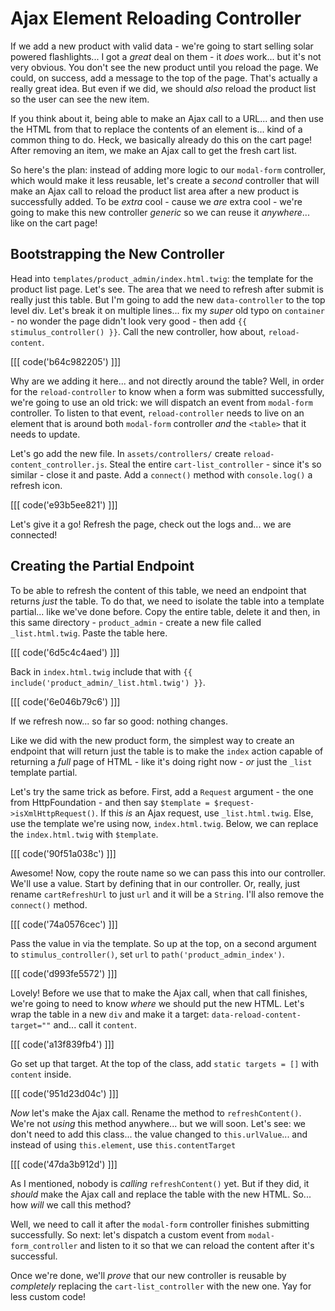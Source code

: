 # Ajax Element Reloading Controller

If we add a new product with valid data - we're going to start selling solar powered
flashlights... I got a *great* deal on them - it *does* work... but it's not very
obvious. You don't see the new product until you reload the page. We could, on
success, add a message to the top of the page. That's actually a really great
idea. But even if we did, we should *also* reload the product list so the user
can see the new item.

If you think about it, being able to make an Ajax call to a URL... and then use
the HTML from that to replace the contents of an element is... kind of a common
thing to do. Heck, we basically already do this on the cart page! After removing
an item, we make an Ajax call to get the fresh cart list.

So here's the plan: instead of adding more logic to our `modal-form` controller,
which would make it less reusable, let's create a *second* controller that will make
an Ajax call to reload the product list area after a new product is successfully
added. To be *extra* cool - cause we *are* extra cool -  we're going to make this
new controller *generic* so we can reuse it *anywhere*... like on the cart page!

## Bootstrapping the New Controller

Head into `templates/product_admin/index.html.twig`: the template for the product
list page. Let's see. The area that we need to refresh after submit is really just
this table. But I'm going to add the new `data-controller` to the top level div.
Let's break it on multiple lines... fix my *super* old  typo on `container` - no
wonder the page didn't look very good - then add `{{ stimulus_controller() }}`.
Call the new controller, how about, `reload-content`.

[[[ code('b64c982205') ]]]

Why are we adding it here... and not directly around the table? Well, in order
for the `reload-controller` to know when a form was submitted successfully,
we're going to use an old trick: we will dispatch an event from `modal-form`
controller. To listen to that event, `reload-controller` needs to live on an element
that is around both `modal-form` controller *and* the `<table>` that it needs to
update.

Let's go add the new file. In `assets/controllers/` create
`reload-content_controller.js`. Steal the entire `cart-list_controller` - since
it's so similar - close it and paste. Add a `connect()` method with
`console.log()` a refresh icon.

[[[ code('e93b5ee821') ]]]

Let's give it a go! Refresh the page, check out the logs and... we are connected!

## Creating the Partial Endpoint

To be able to refresh the content of this table, we need an endpoint that returns
*just* the table. To do that, we need to isolate the table into a template partial...
like we've done before. Copy the entire table, delete it and then, in this same
directory - `product_admin` - create a new file called `_list.html.twig`. Paste the
table here.

[[[ code('6d5c4c4aed') ]]]

Back in `index.html.twig` include that with
`{{ include('product_admin/_list.html.twig') }}`.

[[[ code('6e046b79c6') ]]]

If we refresh now... so far so good: nothing changes.

Like we did with the new product form, the simplest way to create an endpoint
that will return just the table is to make the `index` action capable of returning
a *full* page of HTML - like it's doing right now - *or* just the `_list` template
partial.

Let's try the same trick as before. First, add a `Request` argument - the one from
HttpFoundation - and then say `$template = $request->isXmlHttpRequest()`. If this
*is* an Ajax request, use `_list.html.twig`. Else, use the template we're using
now, `index.html.twig`. Below, we can replace the `index.html.twig` with `$template`.

[[[ code('90f51a038c') ]]]

Awesome! Now, copy the route name so we can pass this into our controller. We'll
use a value. Start by defining that in our controller. Or, really, just rename
`cartRefreshUrl` to just `url` and it will be a `String`. I'll also remove the
`connect()` method.

[[[ code('74a0576cec') ]]]

Pass the value in via the template. So up at the top, on a second argument to
`stimulus_controller()`, set `url` to `path('product_admin_index')`.

[[[ code('d993fe5572') ]]]

Lovely! Before we use that to make the Ajax call, when that call finishes,
we're going to need to know *where* we should put the new HTML. Let's wrap the table
in a new `div` and make it a target: `data-reload-content-target=""` and...
call it `content`.

[[[ code('a13f839fb4') ]]]

Go set up that target. At the top of the class, add `static targets = []` with
`content` inside.

[[[ code('951d23d04c') ]]]

*Now* let's make the Ajax call. Rename the method to `refreshContent()`. We're not
*using* this method anywhere... but we will soon. Let's see: we don't need to add
this class... the value changed to `this.urlValue`... and instead of using
`this.element`, use `this.contentTarget`

[[[ code('47da3b912d') ]]]

As I mentioned, nobody is *calling* `refreshContent()` yet. But if they did, it
*should* make the Ajax call and replace the table with the new HTML. So... how
*will* we call this method?

Well, we need to call it after the `modal-form` controller finishes submitting
successfully. So next: let's dispatch a custom event from `modal-form_controller`
and listen to it so that we can reload the content after it's successful.

Once we're done, we'll *prove* that our new controller is reusable by *completely*
replacing the `cart-list_controller` with the new one. Yay for less custom code!
